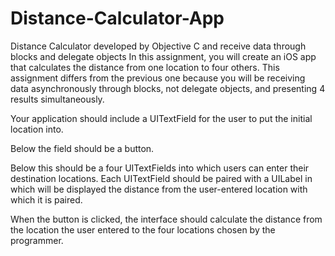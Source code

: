 # Distance-Calculator-App
Distance Calculator developed by Objective C and receive data through blocks and delegate objects
In this assignment, you will create an iOS app that calculates the distance from one location to four others. This assignment differs from the previous one because you will be receiving data asynchronously through blocks, not delegate objects, and presenting 4 results simultaneously. 

Your application should include a UITextField for the user to put the initial location into.

Below the field should be a button.

Below this should be a four UITextFields into which users can enter their destination locations. Each UITextField should be paired with a UILabel in which will be displayed the distance from the user-entered location with which it is paired.

When the button is clicked, the interface should calculate the distance from the location the user entered to the four locations chosen by the programmer.
